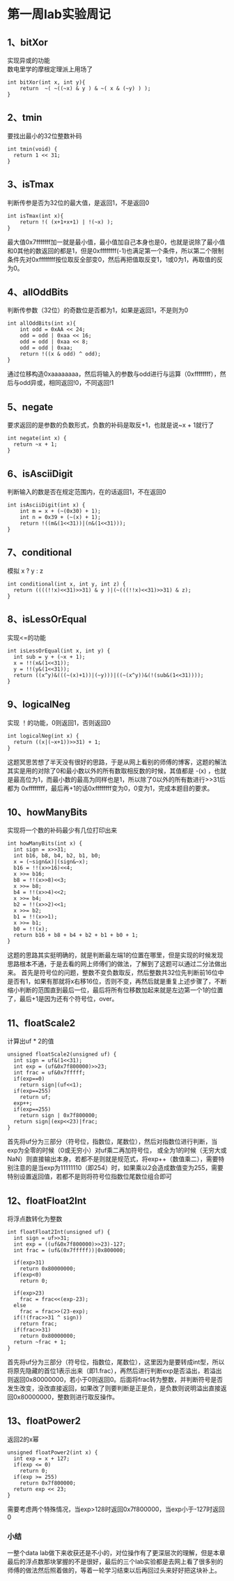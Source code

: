 # 第一周lab实验周记

## 1、bitXor
实现异或的功能  
数电里学的摩根定理派上用场了  

```
int bitXor(int x, int y){
    return  ~( ~((~x) & y ) & ~( x & (~y) ) );
}
```
## 2、tmin
要找出最小的32位整数补码
```
int tmin(void) {
  return 1 << 31;
}
```
## 3、isTmax
判断传参是否为32位的最大值，是返回1，不是返回0
```
int isTmax(int x){
    return !( (x+1+x+1) | !(~x) );
}
```
最大值0x7fffffff加一就是最小值，最小值加自己本身也是0，也就是说除了最小值和0其他的数返回的都是1，但是0xffffffff(-1)也满足第一个条件，所以第二个限制条件先对0xffffffff按位取反全部变0，然后再把值取反变1，1或0为1，再取值的反为0。
## 4、allOddBits
判断传参数（32位）的奇数位是否都为1，如果是返回1，不是则为0
```
int allOddBits(int x){
    int odd = 0xAA << 24;
	odd = odd | 0xaa << 16;
	odd = odd | 0xaa << 8;
	odd = odd | 0xaa;
	return !((x & odd) ^ odd);
}
```
通过位移构造0xaaaaaaaa，然后将输入的参数与odd进行与运算（0xffffffff），然后与odd异或，相同返回!0，不同返回!1
## 5、negate
要求返回的是参数的负数形式，负数的补码是取反+1，也就是说~x + 1就行了
```
int negate(int x) {
  return ~x + 1;
}
```
## 6、isAsciiDigit
判断输入的数是否在规定范围内，在的话返回1，不在返回0
```
int isAsciiDigit(int x) {
    int m = x + (~(0x30) + 1);
	int n = 0x39 + (~(x) + 1);
	return !((m&(1<<31))|(n&(1<<31)));
}
```
## 7、conditional
模拟 x ? y : z 
```
int conditional(int x, int y, int z) {
  return ((((!!x)<<31)>>31) & y )|(~(((!!x)<<31)>>31) & z);  
}
```
## 8、isLessOrEqual
实现<=的功能
```
int isLessOrEqual(int x, int y) {
  int sub = y + (~x + 1);
  x = !!(x&(1<<31));
  y = !!(y&(1<<31));
  return ((x^y)&(((~(x)+1))|(~y)))|((~(x^y))&(!(sub&(1<<31))));
}
```
## 9、logicalNeg
实现 ！的功能，0则返回1，否则返回0
```
int logicalNeg(int x) {
  return ((x|(~x+1))>>31) + 1;
}
```
这题冥思苦想了半天没有很好的思路，于是从网上看别的师傅的博客，这题的解法其实是用的对除了0和最小数以外的所有数取相反数的时候，其值都是 -(x) ，也就是最高位为1，而最小数的最高为同样也是1，所以除了0以外的所有数进行>>31后都为 0xffffffff，最后再+1的话0xffffffff变为0，0变为1，完成本题目的要求。
## 10、howManyBits
实现将一个数的补码最少有几位打印出来
```
int howManyBits(int x) {
  int sign = x>>31;
  int b16, b8, b4, b2, b1, b0;
  x = (~sign&x)|(sign&~x);
  b16 = !!(x>>16)<<4;
  x >>= b16;
  b8 = !!(x>>8)<<3;
  x >>= b8;
  b4 = !!(x>>4)<<2;
  x >>= b4;
  b2 = !!(x>>2)<<1;
  x >>= b2;
  b1 = !!(x>>1);
  x >>= b1;
  b0 = !!(x);
  return b16 + b8 + b4 + b2 + b1 + b0 + 1;
}
```
这题的思路其实挺明确的，就是判断最左端1的位置在哪里，但是实现的时候发现思路根本不通，于是去看的网上师傅们的做法，了解到了这题可以通过二分法做出来。
首先是符号位的问题，整数不变负数取反，然后整数共32位先判断前16位中是否有1，如果有那就将x右移16位，否则不变，再然后就是重复上述步骤了，不断缩小判断的范围直到最后一位，最后将所有位移数加起来就是左边第一个1的位置了，最后+1是因为还有个符号位，over。
## 11、floatScale2
计算出uf * 2的值
```
unsigned floatScale2(unsigned uf) {
  int sign = uf&(1<<31);
  int exp = (uf&0x7f800000)>>23;
  int frac = uf&0x7fffff;
  if(exp==0)
    return sign|(uf<<1);
  if(exp==255) 
    return uf;
  exp++;
  if(exp==255) 
    return sign | 0x7f800000;
  return sign|(exp<<23)|frac;
}
```
首先将uf分为三部分（符号位，指数位，尾数位），然后对指数位进行判断，当exp为全零的时候（0或无穷小）对uf乘二再加符号位， 或全为1的时候（无穷大或NaN）则直接输出本身。若都不是则就是规范式，将exp++（数值乘二），需要特别注意的是当exp为11111110（即254）时，如果乘以2会造成数值变为255，需要特别设置返回值，若都不是则将符号位指数位尾数位组合即可
## 12、floatFloat2Int
将浮点数转化为整数
```
int floatFloat2Int(unsigned uf) {
  int sign = uf>>31;
  int exp = ((uf&0x7f800000)>>23)-127;
  int frac = (uf&(0x7fffff))|0x800000;

  if(exp>31)
    return 0x80000000;
  if(exp<0)
    return 0;

  if(exp>23)
    frac = frac<<(exp-23);
  else
    frac = frac>>(23-exp);
  if(!(frac>>31 ^ sign))
    return frac;
  if(frac>>31)
    return 0x80000000;
  return ~frac + 1;
}
```
首先将uf分为三部分（符号位，指数位，尾数位），这里因为是要转成int型，所以将原先隐藏的首位1表示出来（即1.frac），再然后进行判断exp是否溢出，若溢出则返回0x80000000，若小于0则返回0。后面将frac转为整数，并判断符号是否发生改变，没改直接返回，如果改了则要判断是正是负，是负数则说明溢出直接返回0x80000000，整数则进行取反操作。
## 13、floatPower2
返回2的x幂
```
unsigned floatPower2(int x) {
  int exp = x + 127;
  if(exp <= 0) 
    return 0;
  if(exp >= 255) 
    return 0x7f800000;
  return exp << 23;
}
```
需要考虑两个特殊情况，当exp>128时返回0x7f800000，当exp小于-127时返回0
### 小结
一整个data lab做下来收获还是不小的，对位操作有了更深层次的理解，但是本章最后的浮点数那块掌握的不是很好，最后的三个lab实验都是去网上看了很多别的师傅的做法然后照着做的，等着一轮学习结束以后再回过头来好好把这块补上。

